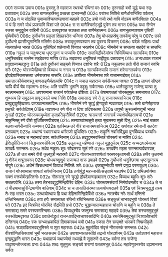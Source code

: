 001	सञ्जय उवाच
001a	पुत्रस्तु ते महाराज रथस्थो रथिनां वरः
001c	दुरुत्सहो बभौ युद्धे यथा रुद्रः प्रतापवान्
002a	तस्य बाणसहस्रैस्तु प्रच्छन्ना ह्यभवन्मही
002c	परांश्च सिषिचे बाणैर्धाराभिरिव पर्वतान्
003a	न च सोऽस्ति पुमान्कश्चित्पाण्डवानां महाहवे
003c	हयो गजो रथो वापि योऽस्य बाणैरविक्षतः
004a	यं यं हि समरे योधं प्रपश्यामि विशां पते
004c	स स बाणैश्चितोऽभूद्वै पुत्रेण तव भारत
005a	यथा सैन्येन रजसा समुद्धूतेन वाहिनी
005c	प्रत्यदृश्यत सञ्छन्ना तथा बाणैर्महात्मनः
006a	बाणभूतामपश्याम पृथिवीं पृथिवीपते
006c	दुर्योधनेन प्रकृतां क्षिप्रहस्तेन धन्विना
007a	तेषु योधसहस्रेषु तावकेषु परेषु च
007c	एको दुर्योधनो ह्यासीत्पुमानिति मतिर्मम
008a	तत्राद्भुतमपश्याम तव पुत्रस्य विक्रमम्
008c	यदेकं सहिताः पार्था नात्यवर्तन्त भारत
009a	युधिष्ठिरं शतेनाजौ विव्याध भरतर्षभ
009c	भीमसेनं च सप्तत्या सहदेवं च सप्तभिः
010a	नकुलं च चतुःषष्ट्या धृष्टद्युम्नं च पञ्चभिः
010c	सप्तभिर्द्रौपदेयांश्च त्रिभिर्विव्याध सात्यकिम्
010e	धनुश्चिच्छेद भल्लेन सहदेवस्य मारिष
011a	तदपास्य धनुश्छिन्नं माद्रीपुत्रः प्रतापवान्
011c	अभ्यधावत राजानं प्रगृह्यान्यन्महद्धनुः
011e	ततो दुर्योधनं सङ्ख्ये विव्याध दशभिः शरैः
012a	नकुलश्च ततो वीरो राजानं नवभिः शरैः
012c	घोररूपैर्महेष्वासो विव्याध च ननाद च
013a	सात्यकिश्चापि राजानं शरेणानतपर्वणा
013c	द्रौपदेयास्त्रिसप्तत्या धर्मराजश्च सप्तभिः
013e	अशीत्या भीमसेनश्च शरै राजानमार्दयत्
014a	समन्तात्कीर्यमाणस्तु बाणसङ्घैर्महात्मभिः
014c	न चचाल महाराज सर्वसैन्यस्य पश्यतः
015a	लाघवं सौष्ठवं चापि वीर्यं चैव महात्मनः
015c	अति सर्वाणि भूतानि ददृशुः सर्वमानवाः
016a	धार्तराष्ट्रास्तु राजेन्द्र यात्वा तु स्वल्पमन्तरम्
016c	अपश्यमाना राजानं पर्यवर्तन्त दंशिताः
017a	तेषामापततां घोरस्तुमुलः समजायत
017c	क्षुब्धस्य हि समुद्रस्य प्रावृट्काले यथा निशि
018a	समासाद्य रणे ते तु राजानमपराजितम्
018c	प्रत्युद्ययुर्महेष्वासाः पाण्डवानाततायिनः
019a	भीमसेनं रणे क्रुद्धं द्रोणपुत्रो न्यवारयत्
019c	ततो बाणैर्महाराज प्रमुक्तैः सर्वतोदिशम्
019e	नाज्ञायन्त रणे वीरा न दिशः प्रदिशस्तथा
020a	तावुभौ क्रूरकर्माणावुभौ भारत दुःसहौ
020c	घोररूपमयुध्येतां कृतप्रतिकृतैषिणौ
020e	त्रासयन्तौ जगत्सर्वं ज्याक्षेपविहतत्वचौ
021a	शकुनिस्तु रणे वीरो युधिष्ठिरमपीडयत्
021c	तस्याश्वांश्चतुरो हत्वा सुबलस्य सुतो विभुः
021e	नादं चकार बलवान्सर्वसैन्यानि कम्पयन्
022a	एतस्मिन्नन्तरे वीरं राजानमपराजितम्
022c	अपोवाह रथेनाजौ सहदेवः प्रतापवान्
023a	अथान्यं रथमास्थाय धर्मराजो युधिष्ठिरः
023c	शकुनिं नवभिर्विद्ध्वा पुनर्विव्याध पञ्चभिः
023e	ननाद च महानादं प्रवरः सर्वधन्विनाम्
024a	तद्युद्धमभवच्चित्रं घोररूपं च मारिष
024c	ईक्षितृप्रीतिजननं सिद्धचारणसेवितम्
025a	उलूकस्तु महेष्वासं नकुलं युद्धदुर्मदम्
025c	अभ्यद्रवदमेयात्मा शरवर्षैः समन्ततः
026a	तथैव नकुलः शूरः सौबलस्य सुतं रणे
026c	शरवर्षेण महता समन्तात्पर्यवारयत्
027a	तौ तत्र समरे वीरौ कुलपुत्रौ महारथौ
027c	योधयन्तावपश्येतां परस्परकृतागसौ
028a	तथैव कृतवर्मा तु शैनेयं शत्रुतापनम्
028c	योधयञ्शुशुभे राजन्बलं शक्र इवाहवे
029a	दुर्योधनो धनुश्छित्त्वा धृष्टद्युम्नस्य संयुगे
029c	अथैनं छिन्नधन्वानं विव्याध निशितैः शरैः
030a	धृष्टद्युम्नोऽपि समरे प्रगृह्य परमायुधम्
030c	राजानं योधयामास पश्यतां सर्वधन्विनाम्
031a	तयोर्युद्धं महच्चासीत्सङ्ग्रामे भरतर्षभ
031c	प्रभिन्नयोर्यथा सक्तं मत्तयोर्वरहस्तिनोः
032a	गौतमस्तु रणे क्रुद्धो द्रौपदेयान्महाबलान्
032c	विव्याध बहुभिः शूरः शरैः सन्नतपर्वभिः
033a	तस्य तैरभवद्युद्धमिन्द्रियैरिव देहिनः
033c	घोररूपमसंवार्यं निर्मर्यादमतीव च
034a	ते च तं पीडयामासुरिन्द्रियाणीव बालिशम्
034c	स च तान्प्रतिसंरब्धः प्रत्ययोधयदाहवे
035a	एवं चित्रमभूद्युद्धं तस्य तैः सह भारत
035c	उत्थायोत्थाय हि यथा देहिनामिन्द्रियैर्विभो
036a	नराश्चैव नरैः सार्धं दन्तिनो दन्तिभिस्तथा
036c	हया हयैः समासक्ता रथिनो रथिभिस्तथा
036e	सङ्कुलं चाभवद्भूयो घोररूपं विशां पते
037a	इदं चित्रमिदं घोरमिदं रौद्रमिति प्रभो
037c	युद्धान्यासन्महाराज घोराणि च बहूनि च
038a	ते समासाद्य समरे परस्परमरिन्दमाः
038c	विव्यधुश्चैव जघ्नुश्च समासाद्य महाहवे
039a	तेषां शस्त्रसमुद्भूतं रजस्तीव्रमदृश्यत
039c	प्रवातेनोद्धतं राजन्धावद्भिश्चाश्वसादिभिः
040a	रथनेमिसमुद्भूतं निःश्वासैश्चापि दन्तिनाम्
040c	रजः सन्ध्याभ्रकपिलं दिवाकरपथं ययौ
041a	रजसा तेन सम्पृक्ते भास्करे निष्प्रभीकृते
041c	सञ्छादिताभवद्भूमिस्ते च शूरा महारथाः
042a	मुहूर्तादिव संवृत्तं नीरजस्कं समन्ततः
042c	वीरशोणितसिक्तायां भूमौ भरतसत्तम
042e	उपाशाम्यत्ततस्तीव्रं तद्रजो घोरदर्शनम्
043a	ततोऽपश्यं महाराज द्वन्द्वयुद्धानि भारत
043c	यथाप्राग्र्यं यथाज्येष्ठं मध्याह्ने वै सुदारुणे
043e	वर्मणां तत्र राजेन्द्र व्यदृश्यन्तोज्ज्वलाः प्रभाः
044a	शब्दः सुतुमुलः सङ्ख्ये शराणां पततामभूत्
044c	महावेणुवनस्येव दह्यमानस्य सर्वतः
